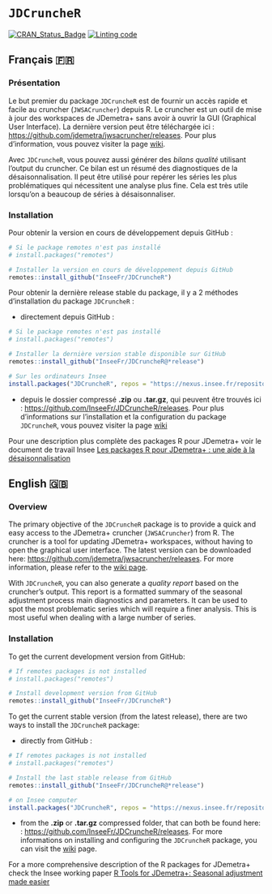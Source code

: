 
<!-- README.md is generated from README.Rmd. Please edit that file -->

# `JDCruncheR`

[![CRAN_Status_Badge](http://www.r-pkg.org/badges/version/JDCruncheR)](https://cran.r-project.org/package=JDCruncheR)
[![Linting
code](https://github.com/InseeFr/JDCruncheR/actions/workflows/lint.yaml/badge.svg)](https://github.com/InseeFr/JDCruncheR/actions/workflows/lint.yaml)

## Français 🇫🇷

### Présentation

Le but premier du package `JDCruncheR` est de fournir un accès rapide et
facile au cruncher (`JWSACruncher`) depuis R. Le cruncher est un outil
de mise à jour des workspaces de JDemetra+ sans avoir à ouvrir la GUI
(Graphical User Interface). La dernière version peut être téléchargée
ici : <https://github.com/jdemetra/jwsacruncher/releases>. Pour plus
d’information, vous pouvez visiter la page
[wiki](https://github.com/jdemetra/jwsacruncher/wiki).

Avec `JDCruncheR`, vous pouvez aussi générer des *bilans qualité*
utilisant l’output du cruncher. Ce bilan est un résumé des diagnostiques
de la désaisonnalisation. Il peut être utilisé pour repérer les séries
les plus problématiques qui nécessitent une analyse plus fine. Cela est
très utile lorsqu’on a beaucoup de séries à désaisonnaliser.

### Installation

Pour obtenir la version en cours de développement depuis GitHub :

``` r
# Si le package remotes n'est pas installé
# install.packages("remotes")

# Installer la version en cours de développement depuis GitHub
remotes::install_github("InseeFr/JDCruncheR")
```

Pour obtenir la dernière release stable du package, il y a 2 méthodes
d’installation du package `JDCruncheR` :

- directement depuis GitHub :

``` r
# Si le package remotes n'est pas installé
# install.packages("remotes")

# Installer la dernière version stable disponible sur GitHub
remotes::install_github("InseeFr/JDCruncheR@*release")

# Sur les ordinateurs Insee
install.packages("JDCruncheR", repos = "https://nexus.insee.fr/repository/r-public/")
```

- depuis le dossier compressé **.zip** ou **.tar.gz**, qui peuvent être
  trouvés ici : <https://github.com/InseeFr/JDCruncheR/releases>. Pour
  plus d’informations sur l’installation et la configuration du package
  `JDCruncheR`, vous pouvez visiter la page
  [wiki](https://github.com/jdemetra/jwsacruncher/wiki)

Pour une description plus complète des packages R pour JDemetra+ voir le
document de travail Insee [Les packages R pour JDemetra+ : une aide à la
désaisonnalisation](https://www.insee.fr/fr/statistiques/5019786)

## English 🇬🇧

### Overview

The primary objective of the `JDCruncheR` package is to provide a quick
and easy access to the JDemetra+ cruncher (`JWSACruncher`) from R. The
cruncher is a tool for updating JDemetra+ workspaces, without having to
open the graphical user interface. The latest version can be downloaded
here: <https://github.com/jdemetra/jwsacruncher/releases>. For more
information, please refer to the [wiki
page](https://github.com/jdemetra/jwsacruncher/wiki).

With `JDCruncheR`, you can also generate a *quality report* based on the
cruncher’s output. This report is a formatted summary of the seasonal
adjustment process main diagnostics and parameters. It can be used to
spot the most problematic series which will require a finer analysis.
This is most useful when dealing with a large number of series.

### Installation

To get the current development version from GitHub:

``` r
# If remotes packages is not installed
# install.packages("remotes")

# Install development version from GitHub
remotes::install_github("InseeFr/JDCruncheR")
```

To get the current stable version (from the latest release), there are
two ways to install the `JDCruncheR` package:

- directly from GitHub :

``` r
# If remotes packages is not installed
# install.packages("remotes")

# Install the last stable release from GitHub
remotes::install_github("InseeFr/JDCruncheR@*release")

# on Insee computer
install.packages("JDCruncheR", repos = "https://nexus.insee.fr/repository/r-public/")
```

- from the **.zip** or **.tar.gz** compressed folder, that can both be
  found here: : <https://github.com/InseeFr/JDCruncheR/releases>. For
  more informations on installing and configuring the `JDCruncheR`
  package, you can visit the
  [wiki](https://github.com/jdemetra/jwsacruncher/wiki) page.

For a more comprehensive description of the R packages for JDemetra+
check the Insee working paper [R Tools for JDemetra+: Seasonal
adjustment made easier](https://www.insee.fr/en/statistiques/5019812)
